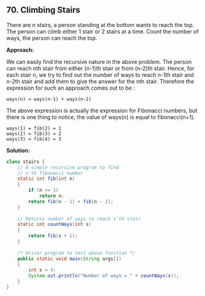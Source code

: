 ## 70. Climbing Stairs

There are n stairs, a person standing at the bottom wants to reach the top. The person can climb either 1 stair or 2 stairs at a time. Count the number of ways, the person can reach the top.


**Approach:**

We can easily find the recursive nature in the above problem. The person can reach nth stair from either (n-1)th stair or from (n-2)th stair. Hence, for each stair n, we try to find out the number of ways to reach n-1th stair and n-2th stair and add them to give the answer for the nth stair. Therefore the expression for such an approach comes out to be : 

```
ways(n) = ways(n-1) + ways(n-2)
```

The above expression is actually the expression for Fibonacci numbers, but there is one thing to notice, the value of ways(n) is equal to fibonacci(n+1). 

```
ways(1) = fib(2) = 1
ways(2) = fib(3) = 2
ways(3) = fib(4) = 3
```

**Solution:**

```java
class stairs {
    // A simple recursive program to find
    // n'th fibonacci number
    static int fib(int n)
    {
        if (n <= 1)
            return n;
        return fib(n - 1) + fib(n - 2);
    }
 
    // Returns number of ways to reach s'th stair
    static int countWays(int s)
    {
        return fib(s + 1);
    }
 
    /* Driver program to test above function */
    public static void main(String args[])
    {
        int s = 4;
        System.out.println("Number of ways = " + countWays(s));
    }
}
```